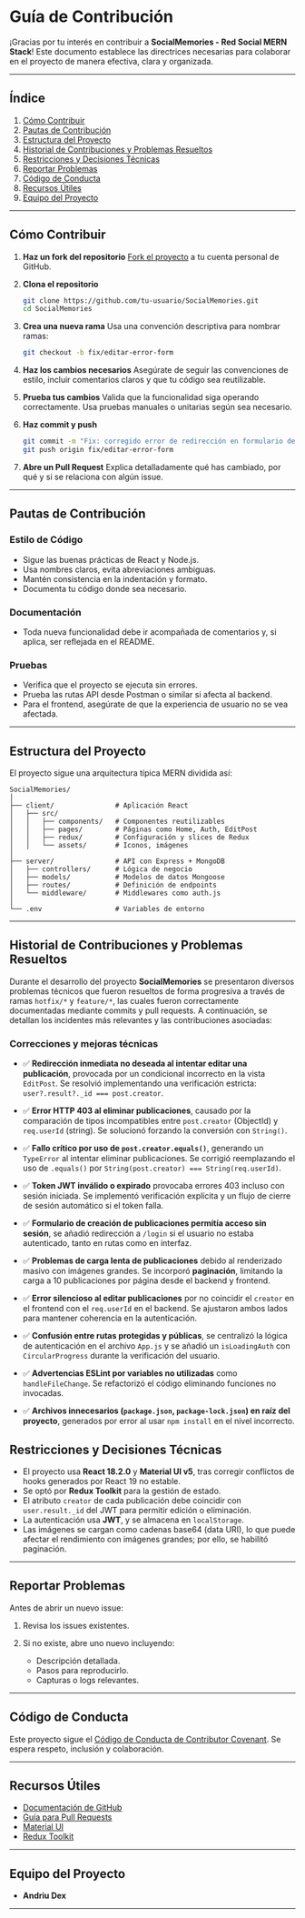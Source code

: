 # Guía de Contribución

¡Gracias por tu interés en contribuir a **SocialMemories - Red Social MERN Stack**! Este documento establece las directrices necesarias para colaborar en el proyecto de manera efectiva, clara y organizada.

---

## Índice

1. [Cómo Contribuir](#cómo-contribuir)
2. [Pautas de Contribución](#pautas-de-contribución)
3. [Estructura del Proyecto](#estructura-del-proyecto)
4. [Historial de Contribuciones y Problemas Resueltos](#historial-de-contribuciones-y-problemas-resueltos)
5. [Restricciones y Decisiones Técnicas](#restricciones-y-decisiones-técnicas)
6. [Reportar Problemas](#reportar-problemas)
7. [Código de Conducta](#código-de-conducta)
8. [Recursos Útiles](#recursos-útiles)
9. [Equipo del Proyecto](#equipo-del-proyecto)

---

## Cómo Contribuir

1. **Haz un fork del repositorio**
   [Fork el proyecto](https://github.com/Andriu-Dex/SocialMemories) a tu cuenta personal de GitHub.

2. **Clona el repositorio**

   ```bash
   git clone https://github.com/tu-usuario/SocialMemories.git
   cd SocialMemories
   ```

3. **Crea una nueva rama**
   Usa una convención descriptiva para nombrar ramas:

   ```bash
   git checkout -b fix/editar-error-form
   ```

4. **Haz los cambios necesarios**
   Asegúrate de seguir las convenciones de estilo, incluir comentarios claros y que tu código sea reutilizable.

5. **Prueba tus cambios**
   Valida que la funcionalidad siga operando correctamente. Usa pruebas manuales o unitarias según sea necesario.

6. **Haz commit y push**

   ```bash
   git commit -m "Fix: corregido error de redirección en formulario de edición"
   git push origin fix/editar-error-form
   ```

7. **Abre un Pull Request**
   Explica detalladamente qué has cambiado, por qué y si se relaciona con algún issue.

---

## Pautas de Contribución

### Estilo de Código

- Sigue las buenas prácticas de React y Node.js.
- Usa nombres claros, evita abreviaciones ambiguas.
- Mantén consistencia en la indentación y formato.
- Documenta tu código donde sea necesario.

### Documentación

- Toda nueva funcionalidad debe ir acompañada de comentarios y, si aplica, ser reflejada en el README.

### Pruebas

- Verifica que el proyecto se ejecuta sin errores.
- Prueba las rutas API desde Postman o similar si afecta al backend.
- Para el frontend, asegúrate de que la experiencia de usuario no se vea afectada.

---

## Estructura del Proyecto

El proyecto sigue una arquitectura típica MERN dividida así:

```
SocialMemories/
│
├── client/               # Aplicación React
│   ├── src/
│   │   ├── components/   # Componentes reutilizables
│   │   ├── pages/        # Páginas como Home, Auth, EditPost
│   │   ├── redux/        # Configuración y slices de Redux
│   │   └── assets/       # Iconos, imágenes
│
├── server/               # API con Express + MongoDB
│   ├── controllers/      # Lógica de negocio
│   ├── models/           # Modelos de datos Mongoose
│   ├── routes/           # Definición de endpoints
│   └── middleware/       # Middlewares como auth.js
│
└── .env                  # Variables de entorno
```

---

## Historial de Contribuciones y Problemas Resueltos

Durante el desarrollo del proyecto **SocialMemories** se presentaron diversos problemas técnicos que fueron resueltos de forma progresiva a través de ramas `hotfix/*` y `feature/*`, las cuales fueron correctamente documentadas mediante commits y pull requests. A continuación, se detallan los incidentes más relevantes y las contribuciones asociadas:

### Correcciones y mejoras técnicas

- ✅ **Redirección inmediata no deseada al intentar editar una publicación**, provocada por un condicional incorrecto en la vista `EditPost`. Se resolvió implementando una verificación estricta: `user?.result?._id === post.creator`.

- ✅ **Error HTTP 403 al eliminar publicaciones**, causado por la comparación de tipos incompatibles entre `post.creator` (ObjectId) y `req.userId` (string). Se solucionó forzando la conversión con `String()`.

- ✅ **Fallo crítico por uso de `post.creator.equals()`**, generando un `TypeError` al intentar eliminar publicaciones. Se corrigió reemplazando el uso de `.equals()` por `String(post.creator) === String(req.userId)`.

- ✅ **Token JWT inválido o expirado** provocaba errores 403 incluso con sesión iniciada. Se implementó verificación explícita y un flujo de cierre de sesión automático si el token falla.

- ✅ **Formulario de creación de publicaciones permitía acceso sin sesión**, se añadió redirección a `/login` si el usuario no estaba autenticado, tanto en rutas como en interfaz.

- ✅ **Problemas de carga lenta de publicaciones** debido al renderizado masivo con imágenes grandes. Se incorporó **paginación**, limitando la carga a 10 publicaciones por página desde el backend y frontend.

- ✅ **Error silencioso al editar publicaciones** por no coincidir el `creator` en el frontend con el `req.userId` en el backend. Se ajustaron ambos lados para mantener coherencia en la autenticación.

- ✅ **Confusión entre rutas protegidas y públicas**, se centralizó la lógica de autenticación en el archivo `App.js` y se añadió un `isLoadingAuth` con `CircularProgress` durante la verificación del usuario.

- ✅ **Advertencias ESLint por variables no utilizadas** como `handleFileChange`. Se refactorizó el código eliminando funciones no invocadas.

- ✅ **Archivos innecesarios (`package.json`, `package-lock.json`) en raíz del proyecto**, generados por error al usar `npm install` en el nivel incorrecto.

## Restricciones y Decisiones Técnicas

- El proyecto usa **React 18.2.0** y **Material UI v5**, tras corregir conflictos de hooks generados por React 19 no estable.
- Se optó por **Redux Toolkit** para la gestión de estado.
- El atributo `creator` de cada publicación debe coincidir con `user.result._id` del JWT para permitir edición o eliminación.
- La autenticación usa **JWT**, y se almacena en `localStorage`.
- Las imágenes se cargan como cadenas base64 (data URI), lo que puede afectar el rendimiento con imágenes grandes; por ello, se habilitó paginación.

---

## Reportar Problemas

Antes de abrir un nuevo issue:

1. Revisa los issues existentes.
2. Si no existe, abre uno nuevo incluyendo:

   - Descripción detallada.
   - Pasos para reproducirlo.
   - Capturas o logs relevantes.

---

## Código de Conducta

Este proyecto sigue el [Código de Conducta de Contributor Covenant](https://www.contributor-covenant.org/es/version/2/1/code_of_conduct/). Se espera respeto, inclusión y colaboración.

---

## Recursos Útiles

- [Documentación de GitHub](https://docs.github.com/)
- [Guía para Pull Requests](https://opensource.guide/how-to-contribute/#opening-a-pull-request)
- [Material UI](https://mui.com/)
- [Redux Toolkit](https://redux-toolkit.js.org/)

---

## Equipo del Proyecto

- **Andriu Dex**

---
